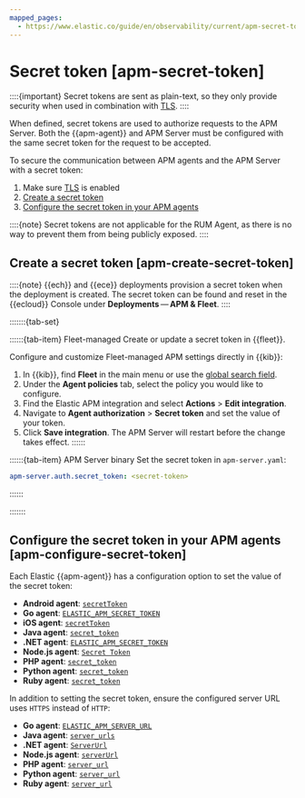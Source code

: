 ```yaml
---
mapped_pages:
  - https://www.elastic.co/guide/en/observability/current/apm-secret-token.html
---
```


# Secret token [apm-secret-token]

::::{important}
Secret tokens are sent as plain-text, so they only provide security when used in combination with [TLS](apm-agent-tls-communication.md).
::::


When defined, secret tokens are used to authorize requests to the APM Server. Both the {{apm-agent}} and APM Server must be configured with the same secret token for the request to be accepted.

To secure the communication between APM agents and the APM Server with a secret token:

1. Make sure [TLS](apm-agent-tls-communication.md) is enabled
2. [Create a secret token](#apm-create-secret-token)
3. [Configure the secret token in your APM agents](#apm-configure-secret-token)

::::{note}
Secret tokens are not applicable for the RUM Agent, as there is no way to prevent them from being publicly exposed.
::::



## Create a secret token [apm-create-secret-token]

::::{note}
{{ech}} and {{ece}} deployments provision a secret token when the deployment is created. The secret token can be found and reset in the {{ecloud}} Console under **Deployments** — **APM & Fleet**.
::::


:::::::{tab-set}

::::::{tab-item} Fleet-managed
Create or update a secret token in {{fleet}}.

Configure and customize Fleet-managed APM settings directly in {{kib}}:

1. In {{kib}}, find **Fleet** in the main menu or use the [global search field](/explore-analyze/find-and-organize/find-apps-and-objects.md).
2. Under the **Agent policies** tab, select the policy you would like to configure.
3. Find the Elastic APM integration and select **Actions** > **Edit integration**.
4. Navigate to **Agent authorization** > **Secret token** and set the value of your token.
5. Click **Save integration**. The APM Server will restart before the change takes effect.
::::::

::::::{tab-item} APM Server binary
Set the secret token in `apm-server.yaml`:

```yaml
apm-server.auth.secret_token: <secret-token>
```
::::::

:::::::

## Configure the secret token in your APM agents [apm-configure-secret-token]

Each Elastic {{apm-agent}} has a configuration option to set the value of the secret token:

* **Android agent**: [`secretToken`](apm-agent-android://reference/configuration.md)
* **Go agent**: [`ELASTIC_APM_SECRET_TOKEN`](apm-agent-go://reference/configuration.md#config-secret-token)
* **iOS agent**: [`secretToken`](apm-agent-ios://reference/configuration.md#secrettoken)
* **Java agent**: [`secret_token`](asciidocalypse://docs/apm-agent-java/docs/reference/config-reporter.md#config-secret-token)
* **.NET agent**: [`ELASTIC_APM_SECRET_TOKEN`](apm-agent-dotnet://reference/config-reporter.md#config-secret-token)
* **Node.js agent**: [`Secret Token`](asciidocalypse://docs/apm-agent-nodejs/docs/reference/configuration.md#secret-token)
* **PHP agent**: [`secret_token`](asciidocalypse://docs/apm-agent-php/docs/reference/configuration-reference.md#config-secret-token)
* **Python agent**: [`secret_token`](asciidocalypse://docs/apm-agent-python/docs/reference/configuration.md#config-secret-token)
* **Ruby agent**: [`secret_token`](asciidocalypse://docs/apm-agent-ruby/docs/reference/configuration.md#config-secret-token)

In addition to setting the secret token, ensure the configured server URL uses `HTTPS` instead of `HTTP`:

* **Go agent**: [`ELASTIC_APM_SERVER_URL`](apm-agent-go://reference/configuration.md#config-server-url)
* **Java agent**: [`server_urls`](asciidocalypse://docs/apm-agent-java/docs/reference/config-reporter.md#config-server-urls)
* **.NET agent**: [`ServerUrl`](apm-agent-dotnet://reference/config-reporter.md#config-server-url)
* **Node.js agent**: [`serverUrl`](asciidocalypse://docs/apm-agent-nodejs/docs/reference/configuration.md#server-url)
* **PHP agent**: [`server_url`](asciidocalypse://docs/apm-agent-php/docs/reference/configuration-reference.md#config-server-url)
* **Python agent**: [`server_url`](https://www.elastic.co/guide/en/apm/agent/python/current/)
* **Ruby agent**: [`server_url`](asciidocalypse://docs/apm-agent-ruby/docs/reference/configuration.md#config-server-url)

